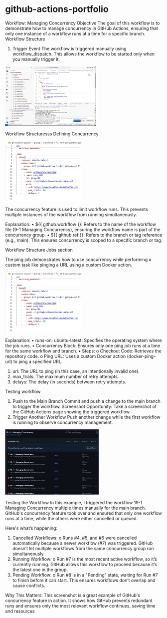 # github-actions-portfolio
Workflow: Managing Concurrency
Objective
The goal of this workflow is to demonstrate how to manage concurrency in GitHub Actions, ensuring that only one instance of a workflow runs at a time for a specific branch.
Workflow Structure
1. Trigger Event
The workflow is triggered manually using workflow_dispatch. This allows the workflow to be started only when you manually trigger it.

![ image alt ](concurrency.jpg)


Workflow Structuresss
Defining Concurrency





![ image alt](Defining%20concurrency.jpg)

The concurrency feature is used to limit workflow runs. This prevents multiple instances of the workflow from running simultaneously.	

Explanation:
•	${{ github.workflow }}: Refers to the name of the workflow file (9-1 Managing Concurrency), ensuring the workflow name is part of the concurrency group.
•	${{ github.ref }}: Refers to the branch or tag reference (e.g., main). This ensures concurrency is scoped to a specific branch or tag.

Workflow Structure
Jobs section 

The ping job demonstrates how to use concurrency while performing a custom task like pinging a URL using a custom Docker action. 

![ image alt](workflow-structure.jpg)

Explanation:
•	runs-on: ubuntu-latest: Specifies the operating system where the job runs.
•	Concurrency Block: Ensures only one ping job runs at a time for the same workflow and branch.
•	Steps:
o	Checkout Code: Retrieves the repository code.
o	Ping URL: Uses a custom Docker action (docker-ping-url) to ping a specified URL.

1. url: The URL to ping (in this case, an intentionally invalid one).
2. max_trials: The maximum number of retry attempts.
3. delays: The delay (in seconds) between retry attempts.


Testing workflow

1.	Push to the Main Branch
Commit and push a change to the main branch to trigger the workflow.
Screenshot Opportunity:
Take a screenshot of the GitHub Actions page showing the triggered workflow.
2.	Trigger Another Workflow
Push another change while the first workflow is running to observe concurrency management.

![ image alt]( testing-workflow.jpg)

Testing the Workflow
In this example, I triggered the workflow 19-1 Managing Concurrency multiple times manually for the main branch. GitHub's concurrency feature took over and ensured that only one workflow runs at a time, while the others were either cancelled or queued. 

Here's what’s happening:
1.	Cancelled Workflows:
o	Runs #4, #5, and #6 were cancelled automatically because a newer workflow (#7) was triggered. GitHub doesn’t let multiple workflows from the same concurrency group run simultaneously.
2.	Running Workflow:
o	Run #7 is the most recent active workflow, so it’s currently running. GitHub allows this workflow to proceed because it’s the latest one in the group.
3.	Pending Workflow:
o	Run #8 is in a "Pending" state, waiting for Run #7 to finish before it can start. This ensures workflows don’t overlap and cause conflicts.

Why This Matters:
This screenshot is a great example of GitHub's concurrency feature in action. It shows how GitHub prevents redundant runs and ensures only the most relevant workflow continues, saving time and resources




